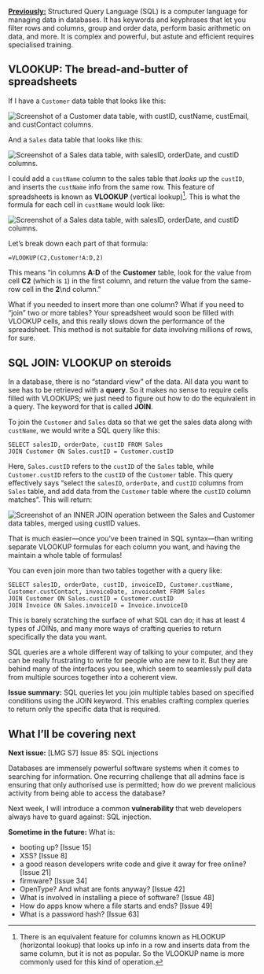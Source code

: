 [**Previously:**](https://buttondown.email/laymansguide/archive/) Structured Query Language (SQL) is a computer language for managing data in databases. It has keywords and keyphrases that let you filter rows and columns, group and order data, perform basic arithmetic on data, and more. It is complex and powerful, but astute and efficient requires specialised training.

## VLOOKUP: The bread-and-butter of spreadsheets

If I have a `Customer` data table that looks like this:

![Screenshot of a Customer data table, with custID, custName, custEmail, and custContact columns.](https://raw.githubusercontent.com/ngjunsiang/laymansguide/release/season7/issue084/issue084_01.png)

And a `Sales` data table that looks like this:

![Screenshot of a Sales data table, with salesID, orderDate, and custID columns.](https://raw.githubusercontent.com/ngjunsiang/laymansguide/release/season7/issue084/issue084_02.png)

I could add a `custName` column to the sales table that *looks up* the `custID`, and inserts the `custName` info from the same row. This feature of spreadsheets is known as **VLOOKUP** (vertical lookup)[^1]. This is what the formula for each cell in `custName` would look like:

[^1]: There is an equivalent feature for columns known as HLOOKUP (horizontal lookup) that looks up info in a row and inserts data from the same column, but it is not as popular. So the VLOOKUP name is more commonly used for this kind of operation.

![Screenshot of a Sales data table, with salesID, orderDate, and custID columns.](https://raw.githubusercontent.com/ngjunsiang/laymansguide/release/season7/issue084/issue084_03.png)

Let’s break down each part of that formula:

`=VLOOKUP(C2,Customer!A:D,2)`

This means “in columns **A:D** of the **Customer** table, look for the value from cell **C2** (which is `1`) in the first column, and return the value from the same-row cell in the **2**\nd column.”

What if you needed to insert more than one column? What if you need to “join” two or more tables? Your spreadsheet would soon be filled with VLOOKUP cells, and this really slows down the performance of the spreadsheet. This method is not suitable for data involving millions of rows, for sure.

## SQL JOIN: VLOOKUP on steroids

In a database, there is no “standard view” of the data. All data you want to see has to be retrieved with a **query**. So it makes no sense to require cells filled with VLOOKUPS; we just need to figure out how to do the equivalent in a query. The keyword for that is called **JOIN**.

To join the `Customer` and `Sales` data so that we get the sales data along with `custName`, we would write a SQL query like this:

```
SELECT salesID, orderDate, custID FROM Sales
JOIN Customer ON Sales.custID = Customer.custID
```

Here, `Sales.custID` refers to the `custID` of the `Sales` table, while `Customer.custID` refers to the `custID` of the `Customer` table. This query effectively says “select the `salesID`, `orderDate`, and `custID` columns from `Sales` table, and add data from the `Customer` table where the `custID` column matches”. This will return:

![Screenshot of an INNER JOIN operation between the Sales and Customer data tables, merged using custID values.](https://raw.githubusercontent.com/ngjunsiang/laymansguide/release/season7/issue084/issue084_04.png)

That is much easier—once you’ve been trained in SQL syntax—than writing separate VLOOKUP formulas for each column you want, and having the maintain a whole table of formulas!

You can even join more than two tables together with a query like:

```
SELECT salesID, orderDate, custID, invoiceID, Customer.custName, Customer.custContact, invoiceDate, invoiceAmt FROM Sales
JOIN Customer ON Sales.custID = Customer.custID
JOIN Invoice ON Sales.invoiceID = Invoice.invoiceID
```

This is barely scratching the surface of what SQL can do; it has at least 4 types of JOINs, and many more ways of crafting queries to return specifically the data you want.

SQL queries are a whole different way of talking to your computer, and they can be really frustrating to write for people who are new to it. But they are behind many of the interfaces you see, which seem to seamlessly pull data from multiple sources together into a coherent view.

**Issue summary:** SQL queries let you join multiple tables based on specified conditions using the JOIN keyword. This enables crafting complex queries to return only the specific data that is required.

## What I’ll be covering next

**Next issue:** [LMG S7] Issue 85: SQL injections

Databases are immensely powerful software systems when it comes to searching for information. One recurring challenge that all admins face is ensuring that only authorised use is permitted; how do we prevent malicious activity from being able to access the database?

Next week, I will introduce a common **vulnerability** that web developers always have to guard against: SQL injection.

**Sometime in the future:** What is:

- booting up? [Issue 15]
- XSS? [Issue 8]
- a good reason developers write code and give it away for free online? [Issue 21]
- firmware? [Issue 34]
- OpenType? And what are fonts anyway? [Issue 42]
- What is involved in installing a piece of software? [Issue 48]
- How do apps know where a file starts and ends? [Issue 49]
- What is a password hash? [Issue 63]
